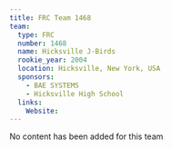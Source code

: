 ```yaml
---
title: FRC Team 1468
team:
  type: FRC
  number: 1468
  name: Hicksville J-Birds
  rookie_year: 2004
  location: Hicksville, New York, USA
  sponsors:
    - BAE SYSTEMS
    - Hicksville High School
  links:
    Website: 
---
```

No content has been added for this team